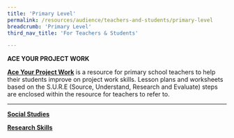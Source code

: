 ```yaml
---
title: 'Primary Level'
permalink: /resources/audience/teachers-and-students/primary-level
breadcrumb: 'Primary Level'
third_nav_title: 'For Teachers & Students'

---
```



**ACE YOUR PROJECT WORK**

**[Ace Your Project Work](/cheatsheet/Ace%20Your%20Project%20Work.pdf)** is a resource for primary school teachers to help their students improve on project work skills. Lesson plans and worksheets based on the S.U.R.E (Source, Understand, Research and Evaluate) steps are enclosed within the resource for teachers to refer to.

<HR>



**[Social Studies](/resources/audience/teachers-and-students/primary-level-social-studies)** 

**[Research Skills](/resources/audience/teachers-and-students/primary-level-research-skills)**


